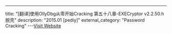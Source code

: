---
title: "[翻译]使用OllyDbg从零开始Cracking 第五十八章-EXECryptor v2.2.50.h脱壳"
description: "2015.01 [pediy]"
external_category: "Password Cracking"
---[Visit Website](https://bbs.pediy.com/thread-196797.htm)

